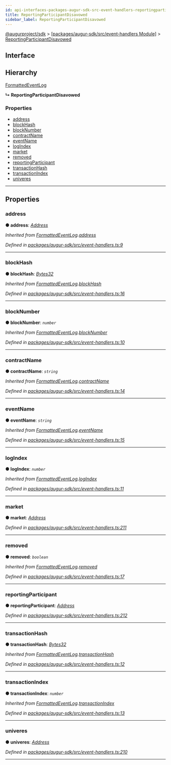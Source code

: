 ```yaml
---
id: api-interfaces-packages-augur-sdk-src-event-handlers-reportingparticipantdisavowed
title: ReportingParticipantDisavowed
sidebar_label: ReportingParticipantDisavowed
---
```


[@augurproject/sdk](api-readme.md) > [[packages/augur-sdk/src/event-handlers Module]](api-modules-packages-augur-sdk-src-event-handlers-module.md) > [ReportingParticipantDisavowed](api-interfaces-packages-augur-sdk-src-event-handlers-reportingparticipantdisavowed.md)

## Interface

## Hierarchy

 [FormattedEventLog](api-interfaces-packages-augur-sdk-src-event-handlers-formattedeventlog.md)

**↳ ReportingParticipantDisavowed**

### Properties

* [address](api-interfaces-packages-augur-sdk-src-event-handlers-reportingparticipantdisavowed.md#address)
* [blockHash](api-interfaces-packages-augur-sdk-src-event-handlers-reportingparticipantdisavowed.md#blockhash)
* [blockNumber](api-interfaces-packages-augur-sdk-src-event-handlers-reportingparticipantdisavowed.md#blocknumber)
* [contractName](api-interfaces-packages-augur-sdk-src-event-handlers-reportingparticipantdisavowed.md#contractname)
* [eventName](api-interfaces-packages-augur-sdk-src-event-handlers-reportingparticipantdisavowed.md#eventname)
* [logIndex](api-interfaces-packages-augur-sdk-src-event-handlers-reportingparticipantdisavowed.md#logindex)
* [market](api-interfaces-packages-augur-sdk-src-event-handlers-reportingparticipantdisavowed.md#market)
* [removed](api-interfaces-packages-augur-sdk-src-event-handlers-reportingparticipantdisavowed.md#removed)
* [reportingParticipant](api-interfaces-packages-augur-sdk-src-event-handlers-reportingparticipantdisavowed.md#reportingparticipant)
* [transactionHash](api-interfaces-packages-augur-sdk-src-event-handlers-reportingparticipantdisavowed.md#transactionhash)
* [transactionIndex](api-interfaces-packages-augur-sdk-src-event-handlers-reportingparticipantdisavowed.md#transactionindex)
* [univeres](api-interfaces-packages-augur-sdk-src-event-handlers-reportingparticipantdisavowed.md#univeres)

---

## Properties

<a id="address"></a>

###  address

**● address**: *[Address](api-modules-packages-augur-sdk-src-event-handlers-module.md#address)*

*Inherited from [FormattedEventLog](api-interfaces-packages-augur-sdk-src-event-handlers-formattedeventlog.md).[address](api-interfaces-packages-augur-sdk-src-event-handlers-formattedeventlog.md#address)*

*Defined in [packages/augur-sdk/src/event-handlers.ts:9](https://github.com/AugurProject/augur/blob/bae2172ca0/packages/augur-sdk/src/event-handlers.ts#L9)*

___
<a id="blockhash"></a>

###  blockHash

**● blockHash**: *[Bytes32](api-modules-packages-augur-sdk-src-event-handlers-module.md#bytes32)*

*Inherited from [FormattedEventLog](api-interfaces-packages-augur-sdk-src-event-handlers-formattedeventlog.md).[blockHash](api-interfaces-packages-augur-sdk-src-event-handlers-formattedeventlog.md#blockhash)*

*Defined in [packages/augur-sdk/src/event-handlers.ts:16](https://github.com/AugurProject/augur/blob/bae2172ca0/packages/augur-sdk/src/event-handlers.ts#L16)*

___
<a id="blocknumber"></a>

###  blockNumber

**● blockNumber**: *`number`*

*Inherited from [FormattedEventLog](api-interfaces-packages-augur-sdk-src-event-handlers-formattedeventlog.md).[blockNumber](api-interfaces-packages-augur-sdk-src-event-handlers-formattedeventlog.md#blocknumber)*

*Defined in [packages/augur-sdk/src/event-handlers.ts:10](https://github.com/AugurProject/augur/blob/bae2172ca0/packages/augur-sdk/src/event-handlers.ts#L10)*

___
<a id="contractname"></a>

###  contractName

**● contractName**: *`string`*

*Inherited from [FormattedEventLog](api-interfaces-packages-augur-sdk-src-event-handlers-formattedeventlog.md).[contractName](api-interfaces-packages-augur-sdk-src-event-handlers-formattedeventlog.md#contractname)*

*Defined in [packages/augur-sdk/src/event-handlers.ts:14](https://github.com/AugurProject/augur/blob/bae2172ca0/packages/augur-sdk/src/event-handlers.ts#L14)*

___
<a id="eventname"></a>

###  eventName

**● eventName**: *`string`*

*Inherited from [FormattedEventLog](api-interfaces-packages-augur-sdk-src-event-handlers-formattedeventlog.md).[eventName](api-interfaces-packages-augur-sdk-src-event-handlers-formattedeventlog.md#eventname)*

*Defined in [packages/augur-sdk/src/event-handlers.ts:15](https://github.com/AugurProject/augur/blob/bae2172ca0/packages/augur-sdk/src/event-handlers.ts#L15)*

___
<a id="logindex"></a>

###  logIndex

**● logIndex**: *`number`*

*Inherited from [FormattedEventLog](api-interfaces-packages-augur-sdk-src-event-handlers-formattedeventlog.md).[logIndex](api-interfaces-packages-augur-sdk-src-event-handlers-formattedeventlog.md#logindex)*

*Defined in [packages/augur-sdk/src/event-handlers.ts:11](https://github.com/AugurProject/augur/blob/bae2172ca0/packages/augur-sdk/src/event-handlers.ts#L11)*

___
<a id="market"></a>

###  market

**● market**: *[Address](api-modules-packages-augur-sdk-src-event-handlers-module.md#address)*

*Defined in [packages/augur-sdk/src/event-handlers.ts:211](https://github.com/AugurProject/augur/blob/bae2172ca0/packages/augur-sdk/src/event-handlers.ts#L211)*

___
<a id="removed"></a>

###  removed

**● removed**: *`boolean`*

*Inherited from [FormattedEventLog](api-interfaces-packages-augur-sdk-src-event-handlers-formattedeventlog.md).[removed](api-interfaces-packages-augur-sdk-src-event-handlers-formattedeventlog.md#removed)*

*Defined in [packages/augur-sdk/src/event-handlers.ts:17](https://github.com/AugurProject/augur/blob/bae2172ca0/packages/augur-sdk/src/event-handlers.ts#L17)*

___
<a id="reportingparticipant"></a>

###  reportingParticipant

**● reportingParticipant**: *[Address](api-modules-packages-augur-sdk-src-event-handlers-module.md#address)*

*Defined in [packages/augur-sdk/src/event-handlers.ts:212](https://github.com/AugurProject/augur/blob/bae2172ca0/packages/augur-sdk/src/event-handlers.ts#L212)*

___
<a id="transactionhash"></a>

###  transactionHash

**● transactionHash**: *[Bytes32](api-modules-packages-augur-sdk-src-event-handlers-module.md#bytes32)*

*Inherited from [FormattedEventLog](api-interfaces-packages-augur-sdk-src-event-handlers-formattedeventlog.md).[transactionHash](api-interfaces-packages-augur-sdk-src-event-handlers-formattedeventlog.md#transactionhash)*

*Defined in [packages/augur-sdk/src/event-handlers.ts:12](https://github.com/AugurProject/augur/blob/bae2172ca0/packages/augur-sdk/src/event-handlers.ts#L12)*

___
<a id="transactionindex"></a>

###  transactionIndex

**● transactionIndex**: *`number`*

*Inherited from [FormattedEventLog](api-interfaces-packages-augur-sdk-src-event-handlers-formattedeventlog.md).[transactionIndex](api-interfaces-packages-augur-sdk-src-event-handlers-formattedeventlog.md#transactionindex)*

*Defined in [packages/augur-sdk/src/event-handlers.ts:13](https://github.com/AugurProject/augur/blob/bae2172ca0/packages/augur-sdk/src/event-handlers.ts#L13)*

___
<a id="univeres"></a>

###  univeres

**● univeres**: *[Address](api-modules-packages-augur-sdk-src-event-handlers-module.md#address)*

*Defined in [packages/augur-sdk/src/event-handlers.ts:210](https://github.com/AugurProject/augur/blob/bae2172ca0/packages/augur-sdk/src/event-handlers.ts#L210)*

___

